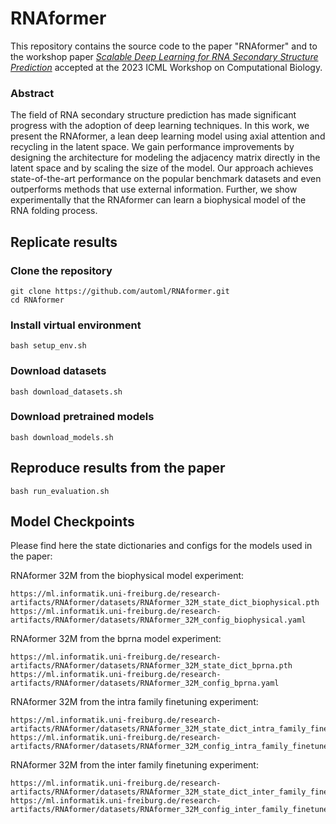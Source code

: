 # RNAformer

This repository contains the source code to the paper "RNAformer" and to the workshop paper 
[*Scalable Deep Learning for RNA Secondary Structure Prediction*](https://arxiv.org/abs/2307.10073) 
accepted at the 2023 ICML Workshop on Computational Biology.

### Abstract

The field of RNA secondary structure prediction has made significant progress with the adoption of deep learning techniques. 
In this work, we present the RNAformer, a lean deep learning model using axial attention and recycling in the latent space. 
We gain performance improvements by designing the architecture for modeling the adjacency matrix directly in the latent space 
and by scaling the size of the model. Our approach achieves state-of-the-art performance on the popular benchmark datasets and 
even outperforms methods that use external information. Further, we show experimentally that the RNAformer can learn a biophysical 
model of the RNA folding process.

## Replicate results

### Clone the repository

```
git clone https://github.com/automl/RNAformer.git
cd RNAformer
```

### Install virtual environment


```
bash setup_env.sh
```



### Download datasets

```
bash download_datasets.sh
``` 


### Download pretrained models

``` 
bash download_models.sh
```
    

## Reproduce results from the paper

``` 
bash run_evaluation.sh
```


## Model Checkpoints

Please find here the state dictionaries and configs for the models used in the paper: 

RNAformer 32M from the biophysical model experiment:
```
https://ml.informatik.uni-freiburg.de/research-artifacts/RNAformer/datasets/RNAformer_32M_state_dict_biophysical.pth
https://ml.informatik.uni-freiburg.de/research-artifacts/RNAformer/datasets/RNAformer_32M_config_biophysical.yaml
```

RNAformer 32M from the bprna model experiment:
```
https://ml.informatik.uni-freiburg.de/research-artifacts/RNAformer/datasets/RNAformer_32M_state_dict_bprna.pth
https://ml.informatik.uni-freiburg.de/research-artifacts/RNAformer/datasets/RNAformer_32M_config_bprna.yaml
```

RNAformer 32M from the intra family finetuning experiment:
```
https://ml.informatik.uni-freiburg.de/research-artifacts/RNAformer/datasets/RNAformer_32M_state_dict_intra_family_finetuned.pth
https://ml.informatik.uni-freiburg.de/research-artifacts/RNAformer/datasets/RNAformer_32M_config_intra_family_finetuned.yaml
```

RNAformer 32M from the inter family finetuning experiment:
```
https://ml.informatik.uni-freiburg.de/research-artifacts/RNAformer/datasets/RNAformer_32M_state_dict_inter_family_finetuned.pth
https://ml.informatik.uni-freiburg.de/research-artifacts/RNAformer/datasets/RNAformer_32M_config_inter_family_finetuned.yaml
```